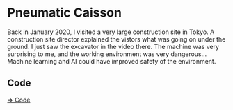 # Pneumatic Caisson

Back in January 2020, I visited a very large construction site in Tokyo. A construction site director explained the vistors what was going on under the ground. I just saw the excavator in the video there. The machine was very surprising to me, and the working environment was very dangerous... Machine learning and AI could have improved safety of the environment.

## Code

[=> Code](../PneumaticCaisson)
